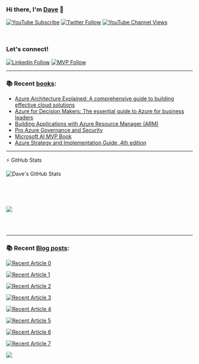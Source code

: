 
### Hi there, I'm [Dave](https://linkedin.com/in/daverndn) 👋

[![YouTube Subscribe](https://img.shields.io/badge/YouTube_@azinsider-SUBSCRIBE-red?logo=youtube&style=for-the-badge&logoColor=red)](https://www.youtube.com/azinsider?sub_confirmation=1) 
[![Twitter Follow](https://img.shields.io/twitter/follow/daverndn?color=1DA1F2&logo=twitter&style=for-the-badge)](https://twitter.com/intent/follow?original_referer=https%3A%2F%2Fgithub.com%Fdaverndn&screen_name=dave)
[![YouTube Channel Views](https://img.shields.io/youtube/channel/views/UCz1Dfbvqa7aG2YPlnKTwriQ?label=YouTube%20Views&style=for-the-badge)](https://youtube.com/azinsider)

<br />

### Let's connect!
[![Linkedin Follow](https://img.shields.io/static/v1?label=&message=Linkedin&color=blue&logo=linkedin&style=for-the-badge)](https://linkedin.com/in/daverndn)
[![MVP Follow](https://img.shields.io/static/v1?label=&message=MicrosoftMVP&color=blue&logo=microsoft&style=for-the-badge)](https://mvp.microsoft.com/en-us/PublicProfile/5000671?fullName=David%20Rend%C3%B3n)


---

### 📚 Recent [books](https://amazon.com/author/daverendon):
 - [Azure Architecture Explained: A comprehensive guide to building effective cloud solutions](https://amzn.to/4863Ped)
 - [Azure for Decision Makers: The essential guide to Azure for business leaders](https://amzn.to/3EzgiJZ)
 - [Building Applications with Azure Resource Manager (ARM)](https://amzn.to/448fO8n)
 - [Pro Azure Governance and Security](https://amzn.to/3XfsSGR)
 - [Microsoft AI MVP Book](https://amzn.to/3NbPLX2)
 - [Azure Strategy and Implementation Guide, 4th edition](https://amzn.to/3pgcAAU)

 
---

:zap: GitHub Stats

<img align="left" alt="Dave's GitHub Stats" src="https://github-readme-stats.vercel.app/api?username=daverendon&show_icons=true&hide_border=true&count_private=true&show_icons=true&theme=react" /><br /><br />


<br /><br />
<p>
    <img
        src="https://github-profile-summary-cards.vercel.app/api/cards/profile-details?username=daverendon&theme=github_dark" />
</p>


<br /><br />

---

### 📚 Recent [Blog posts](https://blog.azinsider.net):

<a target="_blank" href="https://github-readme-medium-recent-article.vercel.app/medium/@daverendon/0"><img src="https://github-readme-medium-recent-article.vercel.app/medium/@daverendon/0" alt="Recent Article 0"> 
 
 
<a target="_blank" href="https://github-readme-medium-recent-article.vercel.app/medium/@daverendon/1"><img src="https://github-readme-medium-recent-article.vercel.app/medium/@daverendon/1" alt="Recent Article 1"> 
 
 
<a target="_blank" href="https://github-readme-medium-recent-article.vercel.app/medium/@daverendon/2"><img src="https://github-readme-medium-recent-article.vercel.app/medium/@daverendon/2" alt="Recent Article 2"> 
 
<a target="_blank" href="https://github-readme-medium-recent-article.vercel.app/medium/@daverendon/3"><img src="https://github-readme-medium-recent-article.vercel.app/medium/@daverendon/3" alt="Recent Article 3"> 
  
<a target="_blank" href="https://github-readme-medium-recent-article.vercel.app/medium/@daverendon/4"><img src="https://github-readme-medium-recent-article.vercel.app/medium/@daverendon/4" alt="Recent Article 4"> 

<a target="_blank" href="https://github-readme-medium-recent-article.vercel.app/medium/@daverendon/5"><img src="https://github-readme-medium-recent-article.vercel.app/medium/@daverendon/5" alt="Recent Article 5">
 
<a target="_blank" href="https://github-readme-medium-recent-article.vercel.app/medium/@daverendon/6"><img src="https://github-readme-medium-recent-article.vercel.app/medium/@daverendon/6" alt="Recent Article 6">
 
<a target="_blank" href="https://github-readme-medium-recent-article.vercel.app/medium/@daverendon/7"><img src="https://github-readme-medium-recent-article.vercel.app/medium/@daverendon/7" alt="Recent Article 7">
    
 
    
      
      
      
 ![](https://visitor-badge-reloaded.herokuapp.com/badge?page_id=daverendon&color=55acb7&style=for-the-badge&logo=Github)

      

<!--
**daveRendon/daverendon** is a ✨ _special_ ✨ repository because its `README.md` (this file) appears on your GitHub profile.

Here are some ideas to get you started:

- 🔭 I’m currently working on ...
- 🌱 I’m currently learning ...
- 👯 I’m looking to collaborate on ...
- 🤔 I’m looking for help with ...
- 💬 Ask me about ...
- 📫 How to reach me: ...
- 😄 Pronouns: ...
- ⚡ Fun fact: ...
-->
